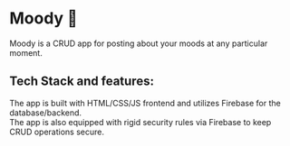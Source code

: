 # Moody 🥳

Moody is a CRUD app for posting about your moods at any particular moment.

## Tech Stack and features:
The app is built with HTML/CSS/JS frontend and utilizes Firebase for the database/backend. <br />
The app is also equipped with rigid security rules via Firebase to keep CRUD operations secure.